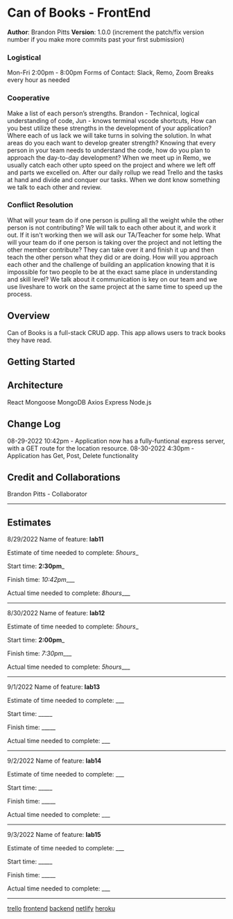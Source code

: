 # Can of Books - FrontEnd

**Author**: Brandon Pitts
**Version**: 1.0.0 (increment the patch/fix version number if you make more commits past your first submission)

### Logistical
Mon-Fri 2:00pm - 8:00pm
Forms of Contact: Slack, Remo, Zoom
Breaks every hour as needed

### Cooperative
Make a list of each person’s strengths.
Brandon - Technical, logical understanding of code,
Jun - knows terminal vscode shortcuts, 
How can you best utilize these strengths in the development of your application?
Where each of us lack we will take turns in solving the solution. 
In what areas do you each want to develop greater strength?
Knowing that every person in your team needs to understand the code, how do you plan to approach the day-to-day development?
When we meet up in Remo, we usually catch each other upto speed on the project and where we left off and parts we excelled on.
After our daily rollup we read Trello and the tasks at hand and divide and conquer our tasks. When we dont know something we talk to each other and review.

### Conflict Resolution
What will your team do if one person is pulling all the weight while the other person is not contributing?
We will talk to each other about it, and work it out. If it isn't working then we will ask our TA/Teacher for some help.
What will your team do if one person is taking over the project and not letting the other member contribute?
They can take over it and finish it up and then teach the other person what they did or are doing.
How will you approach each other and the challenge of building an application knowing that it is impossible for two people to be at the exact same place in understanding and skill level?
We talk about it communication is key on our team and we use liveshare to work on the same project at the same time to speed up the process.

## Overview
Can of Books is a full-stack CRUD app. This app allows users to track books they have read.

## Getting Started
<!-- What are the steps that a user must take in order to build this app on their own machine and get it running? -->

## Architecture
React
Mongoose
MongoDB
Axios
Express
Node.js

## Change Log
08-29-2022 10:42pm - Application now has a fully-funtional express server, with a GET route for the location resource.
08-30-2022 4:30pm - Application has Get, Post, Delete functionality

## Credit and Collaborations
Brandon Pitts - Collaborator

--------------------------------------
## Estimates

8/29/2022
Name of feature: __lab11__

Estimate of time needed to complete: _5hours__

Start time: __2:30pm___

Finish time: _10:42pm____

Actual time needed to complete: _8hours____

--------------------------------------
8/30/2022
Name of feature: __lab12__

Estimate of time needed to complete: _5hours__

Start time: __2:00pm___

Finish time: _7:30pm____

Actual time needed to complete: _5hours____

--------------------------------------
9/1/2022
Name of feature: __lab13__

Estimate of time needed to complete: ___

Start time: _____

Finish time: _____

Actual time needed to complete: ___

--------------------------------------
9/2/2022
Name of feature: __lab14__

Estimate of time needed to complete: ___

Start time: _____

Finish time: _____

Actual time needed to complete: ___

--------------------------------------
9/3/2022
Name of feature: __lab15__

Estimate of time needed to complete: ___

Start time: _____

Finish time: _____

Actual time needed to complete: ___

--------------------------------------

[trello](https://trello.com/b/Ko1TmmHB/building-crud-apps-with-mongodb-lab11)
[frontend](https://github.com/Junyoungson808/can-of-books-frontend)
[backend](https://github.com/brandomoki/can-of-books-backend)
[netlify](https://radiant-arithmetic-aa4507.netlify.app/)
[heroku](https://can-of-books-lab.herokuapp.com/)